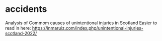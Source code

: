 # accidents
Analysis of Commom causes of unintentional injuries in Scotland
Easier to read in here: https://inmaruiz.com/index.php/unintentional-injuries-scotland-2022/
